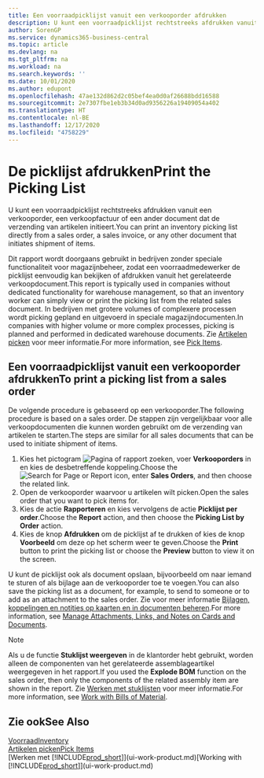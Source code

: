 ```yaml
---
title: Een voorraadpicklijst vanuit een verkooporder afdrukken
description: U kunt een voorraadpicklijst rechtstreeks afdrukken vanuit een verkooporder, verkoop, factuur en andere uitgaande verkoopdocumenten.
author: SorenGP
ms.service: dynamics365-business-central
ms.topic: article
ms.devlang: na
ms.tgt_pltfrm: na
ms.workload: na
ms.search.keywords: ''
ms.date: 10/01/2020
ms.author: edupont
ms.openlocfilehash: 47ae132d862d2c05bef4ea0d0af26688bdd16588
ms.sourcegitcommit: 2e7307fbe1eb3b34d0ad9356226a19409054a402
ms.translationtype: HT
ms.contentlocale: nl-BE
ms.lasthandoff: 12/17/2020
ms.locfileid: "4758229"
---
```

# <a name="print-the-picking-list"></a><span data-ttu-id="c341a-103">De picklijst afdrukken</span><span class="sxs-lookup"><span data-stu-id="c341a-103">Print the Picking List</span></span>
<span data-ttu-id="c341a-104">U kunt een voorraadpicklijst rechtstreeks afdrukken vanuit een verkooporder, een verkoopfactuur of een ander document dat de verzending van artikelen initieert.</span><span class="sxs-lookup"><span data-stu-id="c341a-104">You can print an inventory picking list directly from a sales order, a sales invoice, or any other document that initiates shipment of items.</span></span>

<span data-ttu-id="c341a-105">Dit rapport wordt doorgaans gebruikt in bedrijven zonder speciale functionaliteit voor magazijnbeheer, zodat een voorraadmedewerker de picklijst eenvoudig kan bekijken of afdrukken vanuit het gerelateerde verkoopdocument.</span><span class="sxs-lookup"><span data-stu-id="c341a-105">This report is typically used in companies without dedicated functionality for warehouse management, so that an inventory worker can simply view or print the picking list from the related sales document.</span></span> <span data-ttu-id="c341a-106">In bedrijven met grotere volumes of complexere processen wordt picking gepland en uitgevoerd in speciale magazijndocumenten.</span><span class="sxs-lookup"><span data-stu-id="c341a-106">In companies with higher volume or more complex processes, picking is planned and performed in dedicated warehouse documents.</span></span> <span data-ttu-id="c341a-107">Zie [Artikelen picken](warehouse-pick-items.md) voor meer informatie.</span><span class="sxs-lookup"><span data-stu-id="c341a-107">For more information, see [Pick Items](warehouse-pick-items.md).</span></span>

## <a name="to-print-a-picking-list-from-a-sales-order"></a><span data-ttu-id="c341a-108">Een voorraadpicklijst vanuit een verkooporder afdrukken</span><span class="sxs-lookup"><span data-stu-id="c341a-108">To print a picking list from a sales order</span></span>  
<span data-ttu-id="c341a-109">De volgende procedure is gebaseerd op een verkooporder.</span><span class="sxs-lookup"><span data-stu-id="c341a-109">The following procedure is based on a sales order.</span></span> <span data-ttu-id="c341a-110">De stappen zijn vergelijkbaar voor alle verkoopdocumenten die kunnen worden gebruikt om de verzending van artikelen te starten.</span><span class="sxs-lookup"><span data-stu-id="c341a-110">The steps are similar for all sales documents that can be used to initiate shipment of items.</span></span>

1. <span data-ttu-id="c341a-111">Kies het pictogram ![Pagina of rapport zoeken](media/ui-search/search_small.png "Pictogram Pagina of rapport zoeken"), voer **Verkooporders** in en kies de desbetreffende koppeling.</span><span class="sxs-lookup"><span data-stu-id="c341a-111">Choose the ![Search for Page or Report](media/ui-search/search_small.png "Search for Page or Report icon") icon, enter **Sales Orders**, and then choose the related link.</span></span>  
2. <span data-ttu-id="c341a-112">Open de verkooporder waarvoor u artikelen wilt picken.</span><span class="sxs-lookup"><span data-stu-id="c341a-112">Open the sales order that you want to pick items for.</span></span>  
3. <span data-ttu-id="c341a-113">Kies de actie **Rapporteren** en kies vervolgens de actie **Picklijst per order**.</span><span class="sxs-lookup"><span data-stu-id="c341a-113">Choose the **Report** action, and then choose the **Picking List by Order** action.</span></span>  
4. <span data-ttu-id="c341a-114">Kies de knop **Afdrukken** om de picklijst af te drukken of kies de knop **Voorbeeld** om deze op het scherm weer te geven.</span><span class="sxs-lookup"><span data-stu-id="c341a-114">Choose the **Print** button to print the picking list or choose the **Preview** button to view it on the screen.</span></span>

<span data-ttu-id="c341a-115">U kunt de picklijst ook als document opslaan, bijvoorbeeld om naar iemand te sturen of als bijlage aan de verkooporder toe te voegen.</span><span class="sxs-lookup"><span data-stu-id="c341a-115">You can also save the picking list as a document, for example, to send to someone or to add as an attachment to the sales order.</span></span> <span data-ttu-id="c341a-116">Zie voor meer informatie [Bijlagen, koppelingen en notities op kaarten en in documenten beheren](ui-how-add-link-to-record.md).</span><span class="sxs-lookup"><span data-stu-id="c341a-116">For more information, see [Manage Attachments, Links, and Notes on Cards and Documents](ui-how-add-link-to-record.md).</span></span>

> [!NOTE]
> <span data-ttu-id="c341a-117">Als u de functie **Stuklijst weergeven** in de klantorder hebt gebruikt, worden alleen de componenten van het gerelateerde assemblageartikel weergegeven in het rapport.</span><span class="sxs-lookup"><span data-stu-id="c341a-117">If you used the **Explode BOM** function on the sales order, then only the components of the related assembly item are shown in the report.</span></span> <span data-ttu-id="c341a-118">Zie [Werken met stuklijsten](inventory-how-work-BOMs.md) voor meer informatie.</span><span class="sxs-lookup"><span data-stu-id="c341a-118">For more information, see [Work with Bills of Material](inventory-how-work-BOMs.md).</span></span>

## <a name="see-also"></a><span data-ttu-id="c341a-119">Zie ook</span><span class="sxs-lookup"><span data-stu-id="c341a-119">See Also</span></span>  
[<span data-ttu-id="c341a-120">Voorraad</span><span class="sxs-lookup"><span data-stu-id="c341a-120">Inventory</span></span>](inventory-manage-inventory.md)  
[<span data-ttu-id="c341a-121">Artikelen picken</span><span class="sxs-lookup"><span data-stu-id="c341a-121">Pick Items</span></span>](warehouse-pick-items.md)  
<span data-ttu-id="c341a-122">[Werken met [!INCLUDE[prod_short](includes/prod_short.md)]](ui-work-product.md)</span><span class="sxs-lookup"><span data-stu-id="c341a-122">[Working with [!INCLUDE[prod_short](includes/prod_short.md)]](ui-work-product.md)</span></span>   

